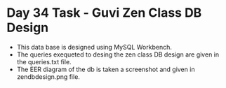 <h1>Day 34 Task - Guvi Zen Class DB Design</h1>
<ul>
  <li>This data base is designed using MySQL Workbench.</li>
  <li>The queries exequeted to desing the zen class DB design are given in the queries.txt file.</li>
  <li>The EER diagram of the db is taken a screenshot and given in zendbdesign.png file.</li>
</ul>
